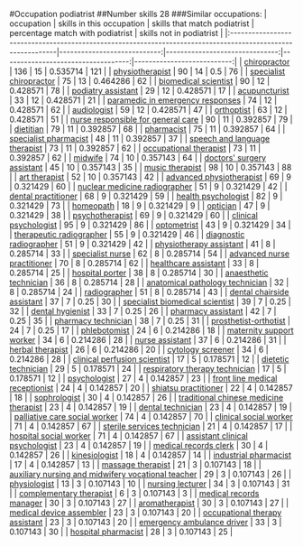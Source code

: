 #Occupation podiatrist
##Number skills 28
###Similar occupations:
| occupation                                                                                                  |   skills in this occupation |   skills that match podiatrist |   percentage match with podiatrist |   skills not in podiatrist |
|:------------------------------------------------------------------------------------------------------------|----------------------------:|-------------------------------:|-----------------------------------:|---------------------------:|
| [chiropractor](chiropractor.md)                                                                             |                         136 |                             15 |                           0.535714 |                        121 |
| [physiotherapist](physiotherapist.md)                                                                       |                          90 |                             14 |                           0.5      |                         76 |
| [specialist chiropractor](specialist_chiropractor.md)                                                       |                          75 |                             13 |                           0.464286 |                         62 |
| [biomedical scientist](biomedical_scientist.md)                                                             |                          90 |                             12 |                           0.428571 |                         78 |
| [podiatry assistant](podiatry_assistant.md)                                                                 |                          29 |                             12 |                           0.428571 |                         17 |
| [acupuncturist](acupuncturist.md)                                                                           |                          33 |                             12 |                           0.428571 |                         21 |
| [paramedic in emergency responses](paramedic_in_emergency_responses.md)                                     |                          74 |                             12 |                           0.428571 |                         62 |
| [audiologist](audiologist.md)                                                                               |                          59 |                             12 |                           0.428571 |                         47 |
| [orthoptist](orthoptist.md)                                                                                 |                          63 |                             12 |                           0.428571 |                         51 |
| [nurse responsible for general care](nurse_responsible_for_general_care.md)                                 |                          90 |                             11 |                           0.392857 |                         79 |
| [dietitian](dietitian.md)                                                                                   |                          79 |                             11 |                           0.392857 |                         68 |
| [pharmacist](pharmacist.md)                                                                                 |                          75 |                             11 |                           0.392857 |                         64 |
| [specialist pharmacist](specialist_pharmacist.md)                                                           |                          48 |                             11 |                           0.392857 |                         37 |
| [speech and language therapist](speech_and_language_therapist.md)                                           |                          73 |                             11 |                           0.392857 |                         62 |
| [occupational therapist](occupational_therapist.md)                                                         |                          73 |                             11 |                           0.392857 |                         62 |
| [midwife](midwife.md)                                                                                       |                          74 |                             10 |                           0.357143 |                         64 |
| [doctors' surgery assistant](doctors'_surgery_assistant.md)                                                 |                          45 |                             10 |                           0.357143 |                         35 |
| [music therapist](music_therapist.md)                                                                       |                          98 |                             10 |                           0.357143 |                         88 |
| [art therapist](art_therapist.md)                                                                           |                          52 |                             10 |                           0.357143 |                         42 |
| [advanced physiotherapist](advanced_physiotherapist.md)                                                     |                          69 |                              9 |                           0.321429 |                         60 |
| [nuclear medicine radiographer](nuclear_medicine_radiographer.md)                                           |                          51 |                              9 |                           0.321429 |                         42 |
| [dental practitioner](dental_practitioner.md)                                                               |                          68 |                              9 |                           0.321429 |                         59 |
| [health psychologist](health_psychologist.md)                                                               |                          82 |                              9 |                           0.321429 |                         73 |
| [homeopath](homeopath.md)                                                                                   |                          18 |                              9 |                           0.321429 |                          9 |
| [optician](optician.md)                                                                                     |                          47 |                              9 |                           0.321429 |                         38 |
| [psychotherapist](psychotherapist.md)                                                                       |                          69 |                              9 |                           0.321429 |                         60 |
| [clinical psychologist](clinical_psychologist.md)                                                           |                          95 |                              9 |                           0.321429 |                         86 |
| [optometrist](optometrist.md)                                                                               |                          43 |                              9 |                           0.321429 |                         34 |
| [therapeutic radiographer](therapeutic_radiographer.md)                                                     |                          55 |                              9 |                           0.321429 |                         46 |
| [diagnostic radiographer](diagnostic_radiographer.md)                                                       |                          51 |                              9 |                           0.321429 |                         42 |
| [physiotherapy assistant](physiotherapy_assistant.md)                                                       |                          41 |                              8 |                           0.285714 |                         33 |
| [specialist nurse](specialist_nurse.md)                                                                     |                          62 |                              8 |                           0.285714 |                         54 |
| [advanced nurse practitioner](advanced_nurse_practitioner.md)                                               |                          70 |                              8 |                           0.285714 |                         62 |
| [healthcare assistant](healthcare_assistant.md)                                                             |                          33 |                              8 |                           0.285714 |                         25 |
| [hospital porter](hospital_porter.md)                                                                       |                          38 |                              8 |                           0.285714 |                         30 |
| [anaesthetic technician](anaesthetic_technician.md)                                                         |                          36 |                              8 |                           0.285714 |                         28 |
| [anatomical pathology technician](anatomical_pathology_technician.md)                                       |                          32 |                              8 |                           0.285714 |                         24 |
| [radiographer](radiographer.md)                                                                             |                          51 |                              8 |                           0.285714 |                         43 |
| [dental chairside assistant](dental_chairside_assistant.md)                                                 |                          37 |                              7 |                           0.25     |                         30 |
| [specialist biomedical scientist](specialist_biomedical_scientist.md)                                       |                          39 |                              7 |                           0.25     |                         32 |
| [dental hygienist](dental_hygienist.md)                                                                     |                          33 |                              7 |                           0.25     |                         26 |
| [pharmacy assistant](pharmacy_assistant.md)                                                                 |                          42 |                              7 |                           0.25     |                         35 |
| [pharmacy technician](pharmacy_technician.md)                                                               |                          38 |                              7 |                           0.25     |                         31 |
| [prosthetist-orthotist](prosthetist-orthotist.md)                                                           |                          24 |                              7 |                           0.25     |                         17 |
| [phlebotomist](phlebotomist.md)                                                                             |                          24 |                              6 |                           0.214286 |                         18 |
| [maternity support worker](maternity_support_worker.md)                                                     |                          34 |                              6 |                           0.214286 |                         28 |
| [nurse assistant](nurse_assistant.md)                                                                       |                          37 |                              6 |                           0.214286 |                         31 |
| [herbal therapist](herbal_therapist.md)                                                                     |                          26 |                              6 |                           0.214286 |                         20 |
| [cytology screener](cytology_screener.md)                                                                   |                          34 |                              6 |                           0.214286 |                         28 |
| [clinical perfusion scientist](clinical_perfusion_scientist.md)                                             |                          17 |                              5 |                           0.178571 |                         12 |
| [dietetic technician](dietetic_technician.md)                                                               |                          29 |                              5 |                           0.178571 |                         24 |
| [respiratory therapy technician](respiratory_therapy_technician.md)                                         |                          17 |                              5 |                           0.178571 |                         12 |
| [psychologist](psychologist.md)                                                                             |                          27 |                              4 |                           0.142857 |                         23 |
| [front line medical receptionist](front_line_medical_receptionist.md)                                       |                          24 |                              4 |                           0.142857 |                         20 |
| [shiatsu practitioner](shiatsu_practitioner.md)                                                             |                          22 |                              4 |                           0.142857 |                         18 |
| [sophrologist](sophrologist.md)                                                                             |                          30 |                              4 |                           0.142857 |                         26 |
| [traditional chinese medicine therapist](traditional_chinese_medicine_therapist.md)                         |                          23 |                              4 |                           0.142857 |                         19 |
| [dental technician](dental_technician.md)                                                                   |                          23 |                              4 |                           0.142857 |                         19 |
| [palliative care social worker](palliative_care_social_worker.md)                                           |                          74 |                              4 |                           0.142857 |                         70 |
| [clinical social worker](clinical_social_worker.md)                                                         |                          71 |                              4 |                           0.142857 |                         67 |
| [sterile services technician](sterile_services_technician.md)                                               |                          21 |                              4 |                           0.142857 |                         17 |
| [hospital social worker](hospital_social_worker.md)                                                         |                          71 |                              4 |                           0.142857 |                         67 |
| [assistant clinical psychologist](assistant_clinical_psychologist.md)                                       |                          23 |                              4 |                           0.142857 |                         19 |
| [medical records clerk](medical_records_clerk.md)                                                           |                          30 |                              4 |                           0.142857 |                         26 |
| [kinesiologist](kinesiologist.md)                                                                           |                          18 |                              4 |                           0.142857 |                         14 |
| [industrial pharmacist](industrial_pharmacist.md)                                                           |                          17 |                              4 |                           0.142857 |                         13 |
| [massage therapist](massage_therapist.md)                                                                   |                          21 |                              3 |                           0.107143 |                         18 |
| [auxiliary nursing and midwifery vocational teacher](auxiliary_nursing_and_midwifery_vocational_teacher.md) |                          29 |                              3 |                           0.107143 |                         26 |
| [physiologist](physiologist.md)                                                                             |                          13 |                              3 |                           0.107143 |                         10 |
| [nursing lecturer](nursing_lecturer.md)                                                                     |                          34 |                              3 |                           0.107143 |                         31 |
| [complementary therapist](complementary_therapist.md)                                                       |                           6 |                              3 |                           0.107143 |                          3 |
| [medical records manager](medical_records_manager.md)                                                       |                          30 |                              3 |                           0.107143 |                         27 |
| [aromatherapist](aromatherapist.md)                                                                         |                          30 |                              3 |                           0.107143 |                         27 |
| [medical device assembler](medical_device_assembler.md)                                                     |                          23 |                              3 |                           0.107143 |                         20 |
| [occupational therapy assistant](occupational_therapy_assistant.md)                                         |                          23 |                              3 |                           0.107143 |                         20 |
| [emergency ambulance driver](emergency_ambulance_driver.md)                                                 |                          33 |                              3 |                           0.107143 |                         30 |
| [hospital pharmacist](hospital_pharmacist.md)                                                               |                          28 |                              3 |                           0.107143 |                         25 |
